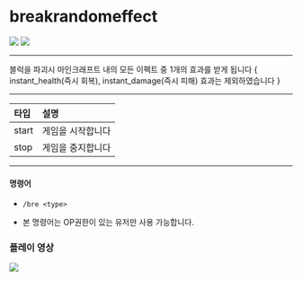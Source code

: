 # breakrandomeffect
[![](https://img.shields.io/badge/java-16.0.2-ED8B00.svg?logo=java)](https://www.java.com)
[![](https://img.shields.io/badge/youtube-괴다-red.svg?logo=youtube)](https://www.youtube.com/c/괴다)
___
블럭을 파괴시 마인크래프트 내의 모든 이펙트 중 1개의 효과를 받게 됩니다
{ instant_health(즉시 회복), instant_damage(즉시 피해) 효과는 제외하였습니다 }
___
|타입|설명|
|:---|:---|
|start|게임을 시작합니다|
|stop|게임을 중지합니다|
___
#### 명령어
+ `/bre <type>`
* 본 명령어는 OP권한이 있는 유저만 사용 가능합니다.


### 플레이 영상
[![](https://i9.ytimg.com/vi/v2gIXpxz4H4/mqdefault.jpg)](https://www.youtube.com/watch?v=v2gIXpxz4H4 "")

